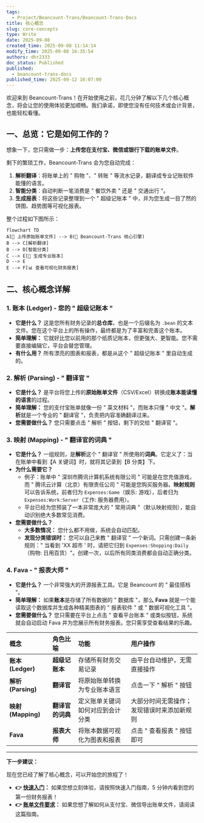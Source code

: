 ```yaml
---
tags:
  - Project/Beancount-Trans/Beancount-Trans-Docs
title: 核心概念
slug: core-concepts
type: Write
date: 2025-09-08
created_time: 2025-09-08 11:14:14
modify_time: 2025-09-08 16:35:54
authors: dhr2333
doc_status: Published
published:
  - beancount-trans-docs
published_time: 2025-09-12 16:07:00
---
```

欢迎来到 Beancount-Trans！在开始使用之前，花几分钟了解以下几个核心概念，将会让您的使用体验更加顺畅。我们承诺，即使您没有任何技术或会计背景，也能轻松看懂。

## 一、总览：它是如何工作的？

想象一下，您只需做一步：**上传您在支付宝、微信或银行下载的账单文件**。

剩下的繁琐工作，Beancount-Trans 会为您自动完成：

1. **解析翻译**：将账单上的 " 购物 "、" 转账 " 等流水记录，翻译成专业记账软件能懂的语言。
2. **智能分类**：自动判断一笔消费是 " 餐饮外卖 " 还是 " 交通出行 "。
3. **生成报表**：将这些记录整理到一个 " 超级记账本 " 中，并为您生成一目了然的饼图、趋势图等可视化报表。

整个过程如下图所示：

```mermaid
flowchart TD
A[📄 上传原始账单文件] --> B(🔄 Beancount-Trans 核心引擎)
B --> C[解析翻译]
B --> D[智能分类]
C --> E[📒 生成专业账本]
D --> E
E --> F[📊 查看可视化财务报表]
```

## 二、核心概念详解

### 1. 账本 (Ledger) - 您的 " 超级记账本 "

- **它是什么？** 这是您所有财务记录的**总仓库**，也是一个后缀名为 `.bean` 的文本文件。您在这个平台上的所有操作，最终都是为了丰富和完善这个账本。
- **简单理解：** 它就好比您以前用的那个纸质记账本，但更强大、更智能。您不需要直接编辑它，平台会替您管理。
- **有什么用？** 所有漂亮的图表和报表，都是从这个 " 超级记账本 " 里自动生成的。

### 2. 解析 (Parsing) - " 翻译官 "

- **它是什么？** 是平台将您上传的**原始账单文件**（CSV/Excel）转换成**账本能读懂的语言**的过程。
- **简单理解：** 您的支付宝账单就像一份 " 英文材料 "，而账本只懂 " 中文 "。**解析**就是一个专业的 " 翻译官 "，负责把内容准确翻译过来。
- **您需要做什么？** 您只需要点击 " 解析 " 按钮，剩下的交给 " 翻译官 "。

### 3. 映射 (Mapping) - " 翻译官的词典 "

- **它是什么？** 一组规则，是**解析**这个 " 翻译官 " 所使用的**词典**。它定义了：当在账单中看到【A 关键词】时，就将其记录到【B 分类】下。
- **为什么需要它？**
  - 例子：账单中 " 深圳市腾讯计算机系统有限公司 " 可能是在您充值游戏，而 " 腾讯云计算（北京）有限责任公司 " 可能是您购买服务器。**映射规则**可以告诉系统，前者归为 `Expenses:Game`（娱乐: 游戏），后者归为 `Expenses:Work:Server`（工作: 服务器费用）。
  - 平台已经为您预装了一本非常庞大的 " 常用词典 "（默认映射规则），能自动识别绝大多数常见消费。
- **您需要做什么？**
  - **大多数情况：** 您什么都不用做，系统会自动匹配。
  - **发现分类错误时：** 您可以自己来教 " 翻译官 " 一个新词。只需创建一条新规则：" 当看到 'XX 超市 ' 时，请把它归到 `Expenses:Shopping:Daily`（购物: 日用百货）"。创建一次，以后所有同类消费都会自动正确分类。

### 4. Fava - " 报表大师 "

- **它是什么？** 一个非常强大的开源报表工具。它是 Beancount 的 " 最佳搭档 "。
- **简单理解：** 如果**账本**是存储了所有数据的 " 数据库 "，那么 **Fava** 就是一个能读取这个数据库并生成各种精美图表的 " 报表软件 " 或 " 数据可视化工具 "。
- **您需要做什么？** 您只需要在平台上点击 " 查看平台账本 " 或类似按钮，系统就会自动启动 Fava 并为您展示所有财务报表。您只需享受查看结果的乐趣。

| 概念               | 角色比喻       | 功能               | 用户操作                  |
| :--------------- | :--------- | :--------------- | :-------------------- |
| **账本 (Ledger)**  | **超级记账本**  | 存储所有财务交易记录       | 由平台自动维护，无需直接操作        |
| **解析 (Parsing)** | **翻译官**    | 将原始账单转换为专业账本语言   | 点击一下 " 解析 " 按钮        |
| **映射 (Mapping)** | **翻译官的词典** | 定义账单关键词如何对应到会计分类 | 大部分时间无需操作；发现错误时来添加新规则 |
| **Fava**         | **报表大师**   | 将账本数据可视化为图表和报表   | 点击 " 查看报表 " 按钮即可      |

---

**下一步建议：**

现在您已经了解了核心概念，可以开始您的旅程了！

- **👉 [快速入门](https://trans.dhr2333.cn/docs/quick-start)：** 如果您想立刻体验，请按照快速入门指南，5 分钟内看到您的第一份财务报表！
- **👉 [账单文件要求](https://trans.dhr2333.cn/docs/blog/2024/08/22/%E8%B4%A6%E5%8D%95%E5%AF%BC%E5%87%BA%E5%8F%8A%E6%9F%A5%E7%9C%8B%E6%96%B9%E6%B3%95)：** 如果您想了解如何从支付宝、微信导出账单文件，请阅读这篇指南。
